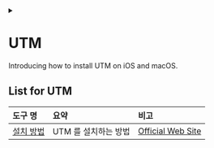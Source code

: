 <link rel="stylesheet" type="text/css" href="/css/header.css">
<link rel="stylesheet" type="text/css" href="/css/bootstrap/5.3.0-alpha1/bootstrap.css">
<div class="sticky-top bg-white pt-1 pb-2" id="header-div-max"></div>
<details id="display-none"><summary></summary>
  <script src="/js/header.js" defer="defer"></script>
  <script src="/js/table/numbering.js" defer="defer"></script>
  <script src="/js/bootstrap/5.3.0-alpha1/bootstrap.bundle.js" defer="defer"></script>
</details>

# UTM

Introducing how to install UTM on iOS and macOS.

## List for UTM

| 도구 명 | 요약 | 비고 |
| :--- | :--- | :--- |
| [설치 방법](./installation "https://max-jayee.github.io/software_tools/utm/installation") | UTM 를 설치하는 방법 | [Official Web Site](https://docs.getutm.app/installation/installation/ "https://docs.getutm.app/installation/installation/") |
